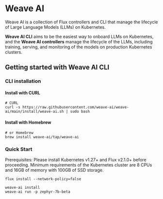 # Weave AI

Weave AI is a collection of Flux controllers and CLI that manage the 
lifecycle of Large Language Models (LLMs) on Kubernetes.

**Weave AI CLI** aims to be the easiest way to onboard LLMs on Kubernetes, 
and the **Weave AI controllers** manage the lifecycle of the LLMs, including
training, serving, and monitoring of the models on production Kubernetes
clusters.

## Getting started with Weave AI CLI

### CLI installation

#### Install with CURL
```shell
# CURL
curl -s https://raw.githubusercontent.com/weave-ai/weave-ai/main/install/weave-ai.sh | sudo bash
````

#### Install with Homebrew
```shell
# or Homebrew
brew install weave-ai/tap/weave-ai
```

### Quick Start

Prerequisites: Please install Kubernetes v1.27+ and Flux v2.1.0+ before proceeding.
Minimum requirements of the Kubernetes cluster are 8 CPUs and 16GB of memory with 100GB of SSD storage.

```shell
flux install --network-policy=false

weave-ai install
weave-ai run -p zephyr-7b-beta
```
